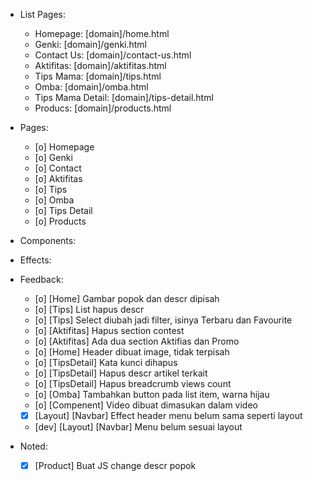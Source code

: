- List Pages:
  - Homepage: [domain]/home.html
  - Genki: [domain]/genki.html
  - Contact Us: [domain]/contact-us.html
  - Aktifitas: [domain]/aktifitas.html
  - Tips Mama: [domain]/tips.html
  - Omba: [domain]/omba.html
  - Tips Mama Detail: [domain]/tips-detail.html
  - Producs: [domain]/products.html

- Pages:
  - [o] Homepage
  - [o] Genki
  - [o] Contact
  - [o] Aktifitas
  - [o] Tips
  - [o] Omba
  - [o] Tips Detail
  - [o] Products

- Components:

- Effects:
  
- Feedback:
  - [o] [Home] Gambar popok dan descr dipisah
  - [o] [Tips] List hapus descr
  - [o] [Tips] Select diubah jadi filter, isinya Terbaru dan Favourite
  - [o] [Aktifitas] Hapus section contest
  - [o] [Aktifitas] Ada dua section Aktifias dan Promo
  - [o] [Home] Header dibuat image, tidak terpisah
  - [o] [TipsDetail] Kata kunci dihapus
  - [o] [TipsDetail] Hapus descr artikel terkait
  - [o] [TipsDetail] Hapus breadcrumb views count
  - [o] [Omba] Tambahkan button pada list item, warna hijau
  - [o] [Compenent] Video dibuat dimasukan dalam video
  - [x] [Layout] [Navbar] Effect header menu belum sama seperti layout
  - [dev] [Layout] [Navbar] Menu belum sesuai layout

- Noted:
  - [x] [Product] Buat JS change descr popok